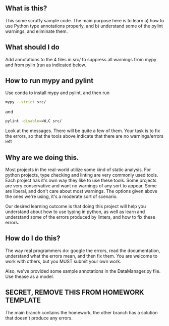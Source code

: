 ## What is this?

This some scruffy sample code. The main purpose here is to learn a) how to use Python type annotations properly,
and b)  understand some of the pylint warnings, and eliminate them. 


## What should I do

Add annotations to the 4 files in src/ to suppress all warnings from mypy and from 
pylin (run as indicated below.

## How to run mypy and pylint

Use conda to install mypy and pylint, and then run

```bash
mypy --strict src/
```

and

```bash
pylint -disable==W,C src/

```
Look at the messages.  There will be quite a few of them. Your task 
is to fix the errors, so that the tools above 
indicate that there are no warnings/errors  left

## Why are we doing this. 

Most projects in the real-world utilize some kind of static analysis. For python projects, 
type checking and linting are very commonly used tools. Each project has it's own way they like
to use these tools. Some projects are very conservative and want no warnings of any sort to appear. 
Some are liberal, and don't care about most warnings. The options given above the ones we're using, it's
a moderate sort of scenario. 

Our desired learning outcome is that doing this project will help you understand about 
how to use typing in python, as well as learn and understand some of the errors produced by linters, 
and how to fix these errors. 


## How do I do this? 

The way real programmers do: google the errors, read the documentation, understand what
the errors mean, and then fix them. You are welcome to work with others, but you MUST submit
your own work. 

Also, we've provided some sample annotations in the DataManager.py file. Use thease as a model. 

## SECRET, REMOVE THIS FROM HOMEWORK TEMPLATE

The main branch contains the homework, the other branch has a solution that doesn't produce
any errors. 
